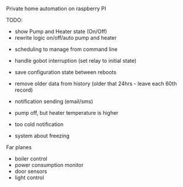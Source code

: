 Private home automation on raspberry PI

TODO:
+ show Pump and Heater state (On/Off)
+ rewrite logic on/off/auto pump and heater

- scheduling to manage from command line
- handle gobot interruption (set relay to initial state)
- save configuration state between reboots
- remove older data from history (older that 24hrs - leave each 60th record)


- notification sending (email/sms)
 - pump off, but heater temperature is higher
 - too cold notification
 - system about freezing


Far planes
- boiler control
- power consumption monitor
- door sensors
- light control
